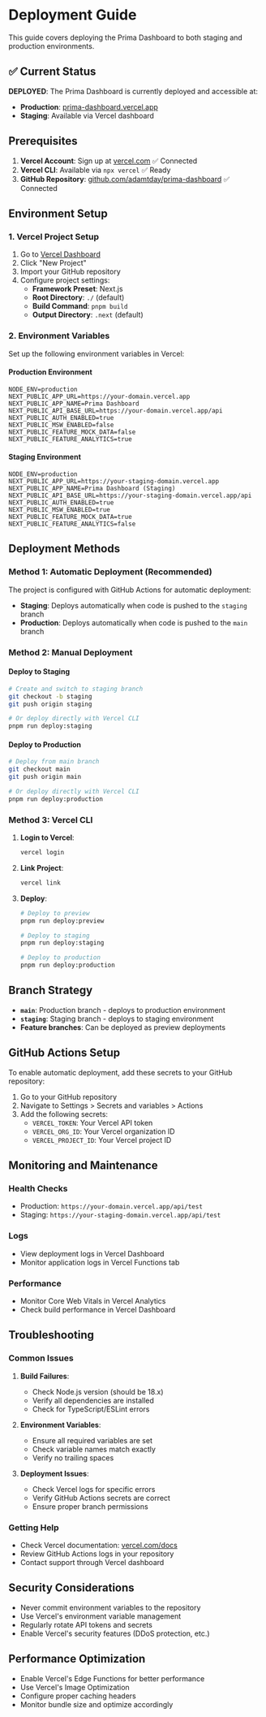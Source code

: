 # Deployment Guide

This guide covers deploying the Prima Dashboard to both staging and production environments.

## ✅ Current Status

**DEPLOYED**: The Prima Dashboard is currently deployed and accessible at:

- **Production**: [prima-dashboard.vercel.app](https://prima-dashboard.vercel.app)
- **Staging**: Available via Vercel dashboard

## Prerequisites

1. **Vercel Account**: Sign up at [vercel.com](https://vercel.com) ✅ Connected
2. **Vercel CLI**: Available via `npx vercel` ✅ Ready
3. **GitHub Repository**: [github.com/adamtday/prima-dashboard](https://github.com/adamtday/prima-dashboard) ✅ Connected

## Environment Setup

### 1. Vercel Project Setup

1. Go to [Vercel Dashboard](https://vercel.com/dashboard)
2. Click "New Project"
3. Import your GitHub repository
4. Configure project settings:
   - **Framework Preset**: Next.js
   - **Root Directory**: `./` (default)
   - **Build Command**: `pnpm build`
   - **Output Directory**: `.next` (default)

### 2. Environment Variables

Set up the following environment variables in Vercel:

#### Production Environment

```
NODE_ENV=production
NEXT_PUBLIC_APP_URL=https://your-domain.vercel.app
NEXT_PUBLIC_APP_NAME=Prima Dashboard
NEXT_PUBLIC_API_BASE_URL=https://your-domain.vercel.app/api
NEXT_PUBLIC_AUTH_ENABLED=true
NEXT_PUBLIC_MSW_ENABLED=false
NEXT_PUBLIC_FEATURE_MOCK_DATA=false
NEXT_PUBLIC_FEATURE_ANALYTICS=true
```

#### Staging Environment

```
NODE_ENV=production
NEXT_PUBLIC_APP_URL=https://your-staging-domain.vercel.app
NEXT_PUBLIC_APP_NAME=Prima Dashboard (Staging)
NEXT_PUBLIC_API_BASE_URL=https://your-staging-domain.vercel.app/api
NEXT_PUBLIC_AUTH_ENABLED=true
NEXT_PUBLIC_MSW_ENABLED=true
NEXT_PUBLIC_FEATURE_MOCK_DATA=true
NEXT_PUBLIC_FEATURE_ANALYTICS=false
```

## Deployment Methods

### Method 1: Automatic Deployment (Recommended)

The project is configured with GitHub Actions for automatic deployment:

- **Staging**: Deploys automatically when code is pushed to the `staging` branch
- **Production**: Deploys automatically when code is pushed to the `main` branch

### Method 2: Manual Deployment

#### Deploy to Staging

```bash
# Create and switch to staging branch
git checkout -b staging
git push origin staging

# Or deploy directly with Vercel CLI
pnpm run deploy:staging
```

#### Deploy to Production

```bash
# Deploy from main branch
git checkout main
git push origin main

# Or deploy directly with Vercel CLI
pnpm run deploy:production
```

### Method 3: Vercel CLI

1. **Login to Vercel**:

   ```bash
   vercel login
   ```

2. **Link Project**:

   ```bash
   vercel link
   ```

3. **Deploy**:

   ```bash
   # Deploy to preview
   pnpm run deploy:preview
   
   # Deploy to staging
   pnpm run deploy:staging
   
   # Deploy to production
   pnpm run deploy:production
   ```

## Branch Strategy

- **`main`**: Production branch - deploys to production environment
- **`staging`**: Staging branch - deploys to staging environment
- **Feature branches**: Can be deployed as preview deployments

## GitHub Actions Setup

To enable automatic deployment, add these secrets to your GitHub repository:

1. Go to your GitHub repository
2. Navigate to Settings > Secrets and variables > Actions
3. Add the following secrets:
   - `VERCEL_TOKEN`: Your Vercel API token
   - `VERCEL_ORG_ID`: Your Vercel organization ID
   - `VERCEL_PROJECT_ID`: Your Vercel project ID

## Monitoring and Maintenance

### Health Checks

- Production: `https://your-domain.vercel.app/api/test`
- Staging: `https://your-staging-domain.vercel.app/api/test`

### Logs

- View deployment logs in Vercel Dashboard
- Monitor application logs in Vercel Functions tab

### Performance

- Monitor Core Web Vitals in Vercel Analytics
- Check build performance in Vercel Dashboard

## Troubleshooting

### Common Issues

1. **Build Failures**:
   - Check Node.js version (should be 18.x)
   - Verify all dependencies are installed
   - Check for TypeScript/ESLint errors

2. **Environment Variables**:
   - Ensure all required variables are set
   - Check variable names match exactly
   - Verify no trailing spaces

3. **Deployment Issues**:
   - Check Vercel logs for specific errors
   - Verify GitHub Actions secrets are correct
   - Ensure proper branch permissions

### Getting Help

- Check Vercel documentation: [vercel.com/docs](https://vercel.com/docs)
- Review GitHub Actions logs in your repository
- Contact support through Vercel dashboard

## Security Considerations

- Never commit environment variables to the repository
- Use Vercel's environment variable management
- Regularly rotate API tokens and secrets
- Enable Vercel's security features (DDoS protection, etc.)

## Performance Optimization

- Enable Vercel's Edge Functions for better performance
- Use Vercel's Image Optimization
- Configure proper caching headers
- Monitor bundle size and optimize accordingly
